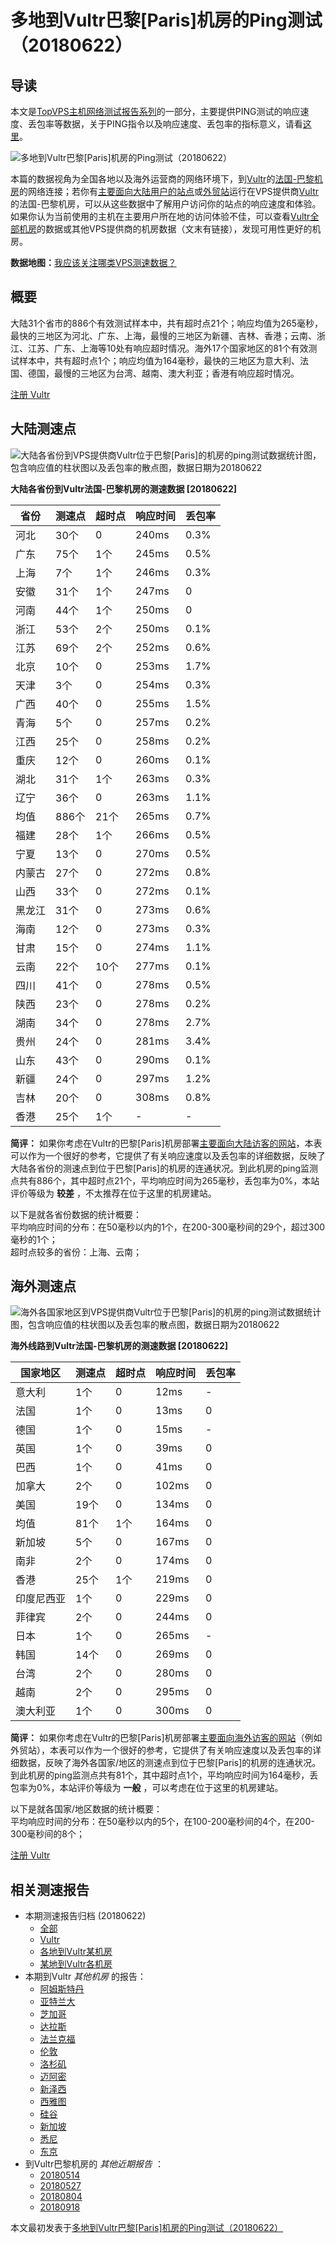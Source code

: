 #  多地到Vultr巴黎[Paris]机房的Ping测试（20180622） 

## 导读

本文是[TopVPS主机网络测试报告系列](https://vps123.top/pingtest)的一部分，主要提供PING测试的响应速度、丢包率等数据，关于PING指令以及响应速度、丢包率的指标意义，请看[这里](https://vps123.top/what-is-ping.html)。

![多地到Vultr巴黎\[Paris\]机房的Ping测试（20180622）](/images/thumbnails/to_vultr_Paris.png)

本篇的数据视角为全国各地以及海外运营商的网络环境下，到[Vultr](https://vps123.top/go/vultr)的[法国-巴黎机房](https://vps123.top/vultr-facilities.html#paris)的网络连接；若你有[主要面向大陆用户的站点](https://vps123.top/website-for-mainland-users.html)或[外贸站](https://vps123.top/website-for-internation-trade.html)运行在VPS提供商[Vultr](https://vps123.top/go/vultr)的法国-巴黎机房，可以从这些数据中了解用户访问你的站点的响应速度和体验。如果你认为当前使用的主机在主要用户所在地的访问体验不佳，可以查看[Vultr全部机房](/vultr/isp/china/20180622-vultr-isp-china.md)的数据或其他VPS提供商的机房数据（文末有链接），发现可用性更好的机房。

**数据地图：**[我应该关注哪类VPS测速数据？](https://vps123.top/find-pingtest-data-you-need.html)

## 概要

大陆31个省市的886个有效测试样本中，共有超时点21个；响应均值为265毫秒，最快的三地区为河北、广东、上海，最慢的三地区为新疆、吉林、香港；云南、浙江、江苏、广东、上海等10处有响应超时情况。海外17个国家地区的81个有效测试样本中，共有超时点1个；响应均值为164毫秒，最快的三地区为意大利、法国、德国，最慢的三地区为台湾、越南、澳大利亚；香港有响应超时情况。

[注册 Vultr](https://vps123.top/go/vultr/_btn1)

## 大陆测速点

![大陆各省份到VPS提供商Vultr位于巴黎\[Paris\]的机房的ping测试数据统计图，包含响应值的柱状图以及丢包率的散点图，数据日期为20180622](/images/pingtests/vultr_20180622/plot_idc_vultr_france-paris_20180622_mainland.png)

**大陆各省份到Vultr法国-巴黎机房的测速数据 [20180622]**

省份 | 测速点 | 超时点 | 响应时间 | 丢包率  
---|---|---|---|---  
河北 | 30个 | 0 | 240ms | 0.3%  
广东 | 75个 | 1个 | 245ms | 0.5%  
上海 | 7个 | 1个 | 246ms | 0.3%  
安徽 | 31个 | 1个 | 247ms | 0  
河南 | 44个 | 1个 | 250ms | 0  
浙江 | 53个 | 2个 | 250ms | 0.1%  
江苏 | 69个 | 2个 | 252ms | 0.6%  
北京 | 10个 | 0 | 253ms | 1.7%  
天津 | 3个 | 0 | 254ms | 0.3%  
广西 | 40个 | 0 | 255ms | 1.5%  
青海 | 5个 | 0 | 257ms | 0.2%  
江西 | 25个 | 0 | 258ms | 0.2%  
重庆 | 12个 | 0 | 260ms | 0.1%  
湖北 | 31个 | 1个 | 263ms | 0.3%  
辽宁 | 36个 | 0 | 263ms | 1.1%  
均值 | 886个 | 21个 | 265ms | 0.7%  
福建 | 28个 | 1个 | 266ms | 0.5%  
宁夏 | 13个 | 0 | 270ms | 0.5%  
内蒙古 | 27个 | 0 | 272ms | 0.8%  
山西 | 33个 | 0 | 272ms | 0.1%  
黑龙江 | 31个 | 0 | 273ms | 0.6%  
海南 | 12个 | 0 | 273ms | 0.3%  
甘肃 | 15个 | 0 | 274ms | 1.1%  
云南 | 22个 | 10个 | 277ms | 0.1%  
四川 | 41个 | 0 | 278ms | 0.5%  
陕西 | 23个 | 0 | 278ms | 0.2%  
湖南 | 34个 | 0 | 278ms | 2.7%  
贵州 | 24个 | 0 | 281ms | 3.4%  
山东 | 43个 | 0 | 290ms | 0.1%  
新疆 | 24个 | 0 | 297ms | 1.2%  
吉林 | 20个 | 0 | 308ms | 0.8%  
香港 | 25个 | 1个 | - | -  
  
**简评：** 如果你考虑在Vultr的巴黎[Paris]机房部署[主要面向大陆访客的网站](website-for-mainland-users.html)，本表可以作为一个很好的参考，它提供了有关响应速度以及丢包率的详细数据，反映了大陆各省份的测速点到位于巴黎[Paris]的机房的连通状况。到此机房的ping监测点共有886个，其中超时点21个，平均响应时间为265毫秒，丢包率为0%，本站评价等级为 **较差** ，不太推荐在位于这里的机房建站。

以下是就各省份数据的统计概要：  
平均响应时间的分布：在50毫秒以内的1个，在200-300毫秒间的29个，超过300毫秒的1个；  
超时点较多的省份：上海、云南；

## 海外测速点

![海外各国家地区到VPS提供商Vultr位于巴黎\[Paris\]的机房的ping测试数据统计图，包含响应值的柱状图以及丢包率的散点图，数据日期为20180622](/images/pingtests/vultr_20180622/plot_idc_vultr_france-paris_20180622_overseas.png)

**海外线路到Vultr法国-巴黎机房的测速数据 [20180622]**

国家地区 | 测速点 | 超时点 | 响应时间 | 丢包率  
---|---|---|---|---  
意大利 | 1个 | 0 | 12ms | -  
法国 | 1个 | 0 | 13ms | 0  
德国 | 1个 | 0 | 15ms | -  
英国 | 1个 | 0 | 39ms | 0  
巴西 | 1个 | 0 | 41ms | 0  
加拿大 | 2个 | 0 | 102ms | 0  
美国 | 19个 | 0 | 134ms | 0  
均值 | 81个 | 1个 | 164ms | 0  
新加坡 | 5个 | 0 | 167ms | 0  
南非 | 2个 | 0 | 174ms | 0  
香港 | 25个 | 1个 | 219ms | 0  
印度尼西亚 | 1个 | 0 | 229ms | 0  
菲律宾 | 2个 | 0 | 244ms | 0  
日本 | 1个 | 0 | 265ms | -  
韩国 | 14个 | 0 | 269ms | 0  
台湾 | 2个 | 0 | 280ms | 0  
越南 | 2个 | 0 | 295ms | 0  
澳大利亚 | 1个 | 0 | 300ms | 0  
  
**简评：** 如果你考虑在Vultr的巴黎[Paris]机房部署[主要面向海外访客的网站](https://vps123.top/website-for-internation-trade.html)（例如外贸站），本表可以作为一个很好的参考，它提供了有关响应速度以及丢包率的详细数据，反映了海外各国家/地区的测速点到位于巴黎[Paris]的机房的连通状况。到此机房的ping监测点共有81个，其中超时点1个，平均响应时间为164毫秒，丢包率为0%，本站评价等级为 **一般** ，可以考虑在位于这里的机房建站。

以下是就各国家/地区数据的统计概要：  
平均响应时间的分布：在50毫秒以内的5个，在100-200毫秒间的4个，在200-300毫秒间的8个；

[注册 Vultr](https://vps123.top/go/vultr/_btn2)

## 相关测速报告

  * 本期测速报告归档 (20180622) 
    * [全部](https://vps123.top/pingtests/20180622 "本期各VPS提供商全部测速报告")
    * [Vultr](https://vps123.top/pingtests/idc-vultr/20180622 "本期Vultr的全部测速报告")
    * [各地到Vultr某机房](https://vps123.top/pingtests/idc-vultr/isp-global/20180622 "以Vultr某机房为关注对象的视角，横向比较大陆各省份、海外各国家地区")
    * [某地到Vultr各机房](https://vps123.top/pingtests/idc-vultr/facility-all/20180622 "以大陆某省份为关注对象的视角，横向比较Vultr各机房")
  * 本期到Vultr _其他机房_ 的报告： 
    * [阿姆斯特丹](/vultr/idc/amsterdam/20180622-vultr-idc-amsterdam.md "多地到Vultr阿姆斯特丹机房的Ping测试 20180622")
    * [亚特兰大](/vultr/idc/atlanta/20180622-vultr-idc-atlanta.md "多地到Vultr亚特兰大机房的Ping测试 20180622")
    * [芝加哥](/vultr/idc/chicago/20180622-vultr-idc-chicago.md "多地到Vultr芝加哥机房的Ping测试 20180622")
    * [达拉斯](/vultr/idc/dallas/20180622-vultr-idc-dallas.md "多地到Vultr达拉斯机房的Ping测试 20180622")
    * [法兰克福](/vultr/idc/frankfurt/20180622-vultr-idc-frankfurt.md "多地到Vultr法兰克福机房的Ping测试 20180622")
    * [伦敦](/vultr/idc/london/20180622-vultr-idc-london.md "多地到Vultr伦敦机房的Ping测试 20180622")
    * [洛杉矶](/vultr/idc/losangeles/20180622-vultr-idc-losangeles.md "多地到Vultr洛杉矶机房的Ping测试 20180622")
    * [迈阿密](/vultr/idc/miami/20180622-vultr-idc-miami.md "多地到Vultr迈阿密机房的Ping测试 20180622")
    * [新泽西](/vultr/idc/newjersey/20180622-vultr-idc-newjersey.md "多地到Vultr新泽西机房的Ping测试 20180622")
    * [西雅图](/vultr/idc/seattle/20180622-vultr-idc-seattle.md "多地到Vultr西雅图机房的Ping测试 20180622")
    * [硅谷](/vultr/idc/siliconvalley/20180622-vultr-idc-siliconvalley.md "多地到Vultr硅谷机房的Ping测试 20180622")
    * [新加坡](/vultr/idc/singapore/20180622-vultr-idc-singapore.md "多地到Vultr新加坡机房的Ping测试 20180622")
    * [悉尼](/vultr/idc/sydney/20180622-vultr-idc-sydney.md "多地到Vultr悉尼机房的Ping测试 20180622")
    * [东京](/vultr/idc/tokyo/20180622-vultr-idc-tokyo.md "多地到Vultr东京机房的Ping测试 20180622")
  * 到Vultr巴黎机房的 _其他近期报告_ ： 
    * [20180514](/vultr/idc/paris/20180514-vultr-idc-paris.md "多地到Vultr巴黎机房的Ping测试 20180514")
    * [20180527](/vultr/idc/paris/20180527-vultr-idc-paris.md "多地到Vultr巴黎机房的Ping测试 20180527")
    * [20180804](/vultr/idc/paris/20180804-vultr-idc-paris.md "多地到Vultr巴黎机房的Ping测试 20180804")
    * [20180918](/vultr/idc/paris/20180918-vultr-idc-paris.md "多地到Vultr巴黎机房的Ping测试 20180918")



本文最初发表于[多地到Vultr巴黎[Paris]机房的Ping测试（20180622）](https://vps123.top/pingtest/20180622-vultr-idc-paris.html)
